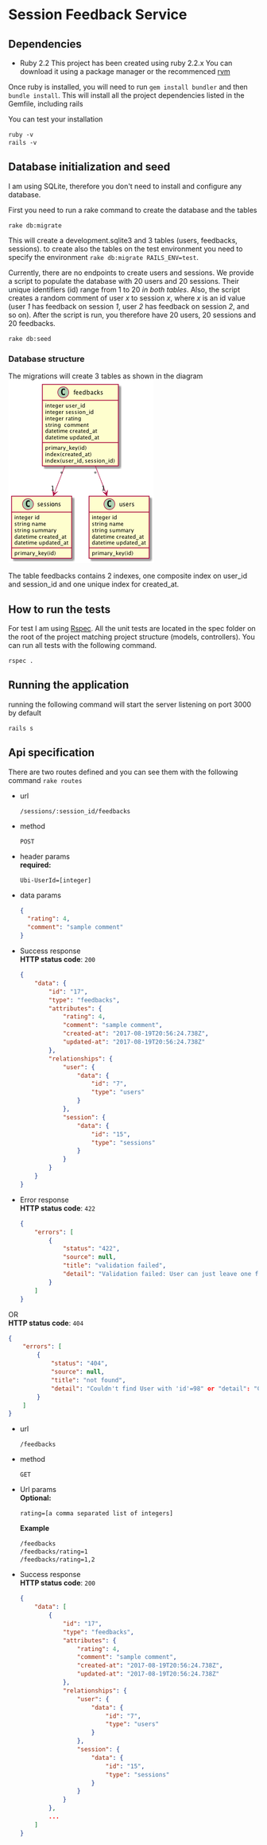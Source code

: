 # Session Feedback Service

## Dependencies

* Ruby 2.2
This project has been created using ruby 2.2.x You can download it using a package manager or the recommenced [rvm](https://rvm.io/)

Once ruby is installed, you will need to run `gem install bundler` and then `bundle install`. This will install all the project dependencies listed in the Gemfile, including rails

You can test your installation
```
ruby -v
rails -v
```
## Database initialization and seed
I am using SQLite, therefore you don't need to install and configure any database.

First you need to run a rake command to create the database and the tables
```
rake db:migrate
```
This will create a development.sqlite3 and 3 tables (users, feedbacks, sessions). to create also the tables on the test environment you need to specify the environment ```rake db:migrate RAILS_ENV=test```.

Currently, there are no endpoints to create users and sessions. We provide a script to populate the database with 20 users and 20 sessions. Their unique identifiers (id) range from 1 to 20 *in both tables*. Also, the script creates a random comment of user *x* to session *x*, where *x* is an id value (user *1* has feedback on session *1*, user *2* has feedback on session *2*, and so on). After the script is run, you therefore have 20 users, 20 sessions and 20 feedbacks.
```
rake db:seed
```
### Database structure

The migrations will create 3 tables as shown in the diagram<br />
![alt text](db/schema.png "Description goes here")

The table feedbacks contains 2 indexes, one composite index on user_id and session_id and one unique index for created_at.

## How to run the tests

For test I am using [Rspec](http://rspec.info/). All the unit tests are located in the spec folder on the root of the project matching project structure (models, controllers). You can run all tests with the following command.
```
rspec .
```

## Running the application
running the following command will start the server listening on port 3000 by default
```
rails s
```

## Api specification

There are two routes defined and you can see them with the following command `rake routes`
* url
  ```
  /sessions/:session_id/feedbacks
  ```
* method
  ```
  POST
  ```
* header params<br />
  **required:**
  ```
  Ubi-UserId=[integer]
  ```
* data params
  ```json
  {
    "rating": 4,
    "comment": "sample comment"
  }
  ```
* Success response<br />
  **HTTP status code**: `200`
  ```json
  {
      "data": {
          "id": "17",
          "type": "feedbacks",
          "attributes": {
              "rating": 4,
              "comment": "sample comment",
              "created-at": "2017-08-19T20:56:24.738Z",
              "updated-at": "2017-08-19T20:56:24.738Z"
          },
          "relationships": {
              "user": {
                  "data": {
                      "id": "7",
                      "type": "users"
                  }
              },
              "session": {
                  "data": {
                      "id": "15",
                      "type": "sessions"
                  }
              }
          }
      }
  }
  ```
* Error response<br />
  **HTTP status code**: `422`
  ```json
  {
      "errors": [
          {
              "status": "422",
              "source": null,
              "title": "validation failed",
              "detail": "Validation failed: User can just leave one feeback per session"
          }
      ]
  }
  ```
OR<br />
  **HTTP status code**: `404`
  ```json
  {
      "errors": [
          {
              "status": "404",
              "source": null,
              "title": "not found",
              "detail": "Couldn't find User with 'id'=98" or "detail": "Couldn't find Session with 'id'=98"
          }
      ]
  }
  ```

* url
  ```
  /feedbacks
  ```
* method
  ```
  GET
  ```
* Url params<br />
  **Optional:**
  ```
  rating=[a comma separated list of integers]
  ```
  **Example**
  ```
  /feedbacks
  /feedbacks/rating=1
  /feedbacks/rating=1,2
  ```
* Success response<br />
  **HTTP status code**: `200`
  ```json
  {
      "data": [
          {
              "id": "17",
              "type": "feedbacks",
              "attributes": {
                  "rating": 4,
                  "comment": "sample comment",
                  "created-at": "2017-08-19T20:56:24.738Z",
                  "updated-at": "2017-08-19T20:56:24.738Z"
              },
              "relationships": {
                  "user": {
                      "data": {
                          "id": "7",
                          "type": "users"
                      }
                  },
                  "session": {
                      "data": {
                          "id": "15",
                          "type": "sessions"
                      }
                  }
              }
          },
          ...
      ]
  }
  ```
